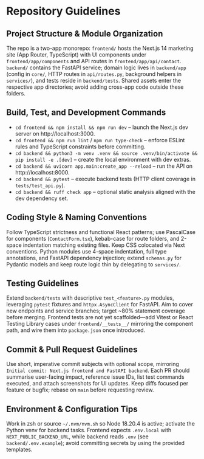 # Repository Guidelines

## Project Structure & Module Organization
The repo is a two-app monorepo: `frontend/` hosts the Next.js 14 marketing site (App Router, TypeScript) with UI components under `frontend/app/components` and API routes in `frontend/app/api/contact`. `backend/` contains the FastAPI service; domain logic lives in `backend/app` (config in `core/`, HTTP routes in `api/routes.py`, background helpers in `services/`), and tests reside in `backend/tests`. Shared assets enter the respective app directories; avoid adding cross-app code outside these folders.

## Build, Test, and Development Commands
- `cd frontend && npm install && npm run dev` – launch the Next.js dev server on http://localhost:3000.
- `cd frontend && npm run lint` / `npm run type-check` – enforce ESLint rules and TypeScript constraints before committing.
- `cd backend && python3 -m venv .venv && source .venv/bin/activate && pip install -e .[dev]` – create the local environment with dev extras.
- `cd backend && uvicorn app.main:create_app --reload` – run the API on http://localhost:8000.
- `cd backend && pytest` – execute backend tests (HTTP client coverage in `tests/test_api.py`).
- `cd backend && ruff check app` – optional static analysis aligned with the dev dependency set.

## Coding Style & Naming Conventions
Follow TypeScript strictness and functional React patterns; use PascalCase for components (`ContactForm.tsx`), kebab-case for route folders, and 2-space indentation matching existing files. Keep CSS colocated via Next conventions. Python modules use 4-space indentation, full type annotations, and FastAPI dependency injection; extend `schemas.py` for Pydantic models and keep route logic thin by delegating to `services/`.

## Testing Guidelines
Extend `backend/tests` with descriptive `test_<feature>.py` modules, leveraging `pytest` fixtures and `httpx.AsyncClient` for FastAPI. Aim to cover new endpoints and service branches; target ~80% statement coverage before merging. Frontend tests are not yet scaffolded—add Vitest or React Testing Library cases under `frontend/__tests__/` mirroring the component path, and wire them into `package.json` once introduced.

## Commit & Pull Request Guidelines
Use short, imperative commit subjects with optional scope, mirroring `Initial commit: Next.js frontend and FastAPI backend`. Each PR should summarise user-facing impact, reference issue IDs, list test commands executed, and attach screenshots for UI updates. Keep diffs focused per feature or bugfix; rebase on `main` before requesting review.

## Environment & Configuration Tips
Work in zsh or source `~/.nvm/nvm.sh` so Node 18.20.4 is active; activate the Python venv for backend tasks. Frontend expects `.env.local` with `NEXT_PUBLIC_BACKEND_URL`, while backend reads `.env` (see `backend/.env.example`); avoid committing secrets by using the provided templates.
